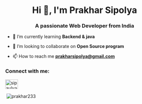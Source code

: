 <h1 align="center">Hi 👋, I'm Prakhar Sipolya</h1>
<h3 align="center">A passionate Web Developer from India</h3>

- 🌱 I’m currently learning **Backend & java**

- 👯 I’m looking to collaborate on **Open Source program**

- 📫 How to reach me **prakharsipolya@gmail.com**

<h3 align="left">Connect with me:</h3>
<p align="left">
<a href="https://instagram.com/sipaulya_prakhar" target="blank"><img align="center" src="https://raw.githubusercontent.com/rahuldkjain/github-profile-readme-generator/master/src/images/icons/Social/instagram.svg" alt="sipaulya_prakhar" height="30" width="40" /></a>
</p>

<p>&nbsp;<img align="center" src="https://github-readme-stats.vercel.app/api?username=prakhar233&show_icons=true&locale=en" alt="prakhar233" /></p>
